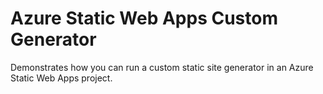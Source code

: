 # Azure Static Web Apps Custom Generator

Demonstrates how you can run a custom static site generator in an Azure Static Web Apps project.

